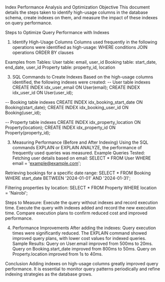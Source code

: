 Index Performance Analysis and Optimization
Objective
This document details the steps taken to identify high-usage columns in the database schema, create indexes on them, and measure the impact of these indexes on query performance.

Steps to Optimize Query Performance with Indexes
1. Identify High-Usage Columns
Columns used frequently in the following operations were identified as high-usage:
WHERE conditions
JOIN operations
ORDER BY clauses

Examples from Tables:
User table: email, user_id
Booking table: start_date, end_date, user_id
Property table: property_id, location

3. SQL Commands to Create Indexes
Based on the high-usage columns identified, the following indexes were created:
-- User table indexes
CREATE INDEX idx_user_email ON User(email);
CREATE INDEX idx_user_id ON User(user_id);

-- Booking table indexes
CREATE INDEX idx_booking_start_date ON Booking(start_date);
CREATE INDEX idx_booking_user_id ON Booking(user_id);

-- Property table indexes
CREATE INDEX idx_property_location ON Property(location);
CREATE INDEX idx_property_id ON Property(property_id);

3. Measuring Performance (Before and After Indexing)
Using the SQL commands EXPLAIN or EXPLAIN ANALYZE, the performance of frequently used queries was measured.
Example Queries Tested:
Fetching user details based on email:
SELECT * FROM User WHERE email = 'example@example.com';

Retrieving bookings for a specific date range:
SELECT * FROM Booking WHERE start_date BETWEEN '2024-01-01' AND '2024-01-31';

Filtering properties by location:
SELECT * FROM Property WHERE location = 'Nairobi';

Steps to Measure:
Execute the query without indexes and record execution time.
Execute the query with indexes added and record the new execution time.
Compare execution plans to confirm reduced cost and improved performance.

4. Performance Improvements
After adding the indexes:
Query execution times were significantly reduced.
The EXPLAIN command showed improved query plans, with lower cost values for indexed queries.
Sample Results:
Query on User.email improved from 500ms to 20ms.
Query on Booking.start_date improved from 800ms to 50ms.
Query on Property.location improved from 1s to 40ms.

Conclusion
Adding indexes on high-usage columns greatly improved query performance. It is essential to monitor query patterns periodically and refine indexing strategies as the database grows.
